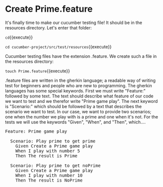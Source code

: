 # Create Prime.feature

It's finally time to make our cucumber testing file! It should be in the resources directory. Let's enter that folder:

`cd`{{execute}}

`cd cucumber-project/src/test/resources`{{execute}}

Cucumber testing files have the extension .feature. We create such a file in the resources directory:

`touch Prime.feature`{{execute}}

.feature files are written in the gherkin language; a readable way of writing test for beginners and people who are new to programming. The gherkin languages has some
special keywords. First we must write "Feature:" followed by some text. The text should describe what feature of our code we want to test and we therefor write "Prime game play".
The next keyword is "Scenario:" which should be followed by a text that describes the scenario we want to test. In our case, we want to provide two scenarios; one when the number
we play with is a prime and one when it's not. For the tests we will use the keywords "Given", "When", and "Then", which....

<pre class="file" data-filename="./cucumber-project/src/test/resources/Prime.feature" data-target="replace">
Feature: Prime game play

  Scenario: Play prime to get prime
    Given Create a Prime game play
    When I play with number 5
    Then The result is Prime

  Scenario: Play prime to get noPrime
    Given Create a Prime game play
    When I play with number 10
    Then The result is NoPrime
</pre>

